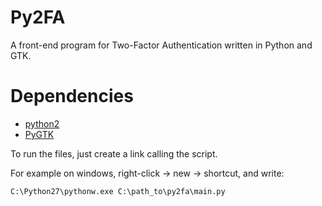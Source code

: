 Py2FA
===============


A front-end program for Two-Factor Authentication written in Python and GTK.


Dependencies
============

* [python2](http://www.python.org/ "python2")
* [PyGTK](http://www.pygtk.org/ "PyGTK")


To run the files, just create a link calling the script.


For example on windows, right-click -> new -> shortcut, and write:

    C:\Python27\pythonw.exe C:\path_to\py2fa\main.py

